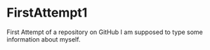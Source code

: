 # FirstAttempt1
First Attempt of a repository on GitHub
I am supposed to type some information about myself.
